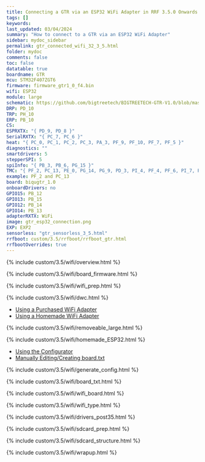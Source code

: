 ```yaml
---
title: Connecting a GTR via an ESP32 WiFi Adapter in RRF 3.5.0 Onwards
tags: []
keywords: 
last_updated: 03/04/2024
summary: "How to connect to a GTR via an ESP32 WiFi Adapter"
sidebar: mydoc_sidebar
permalink: gtr_connected_wifi_32_3_5.html
folder: mydoc
comments: false
toc: false
datatable: true
boardname: GTR
mcu: STM32F407ZGT6
firmware: firmware_gtr1_0_f4.bin
wifi: ESP32
module: large
schematic: https://github.com/bigtreetech/BIGTREETECH-GTR-V1.0/blob/master/BTT%20GTR%20V1.0/manual/GTR%20V1.0(SCH).PDF
DRP: PD_10
TRP: PH_10
ERP: PB_10
CS:
ESPRXTX: "{ PD_9, PD_8 }"
SerialRXTX: "{ PC_7, PC_6 }"
heat: "{ PC_0, PC_1, PC_2, PC_3, PA_3, PF_9, PF_10, PF_7, PF_5 }"
diagnostics: ""
smartdrivers: 5
stepperSPI: 5
spiInfo: "{ PB_3, PB_6, PG_15 }"
TMC: "{ PF_2, PC_13, PE_0, PG_14, PG_9, PD_3, PI_4, PF_4, PF_6, PI_7, PF_12 }"
example: PF_2 and PC_13
board: biqugtr_1.0
onboardDrivers: no
GPIO15: PB_12
GPIO13: PB_15
GPIO12: PB_14
GPIO14: PB_13
adapterRXTX: WiFi
image: gtr_esp32_connection.png
EXP: EXP2
sensorless: "gtr_sensorless_3_5.html"
rrfboot: custom/3.5/rrfboot/rrfboot_gtr.html
rrfbootOverrides: true
---
```


{% include custom/3.5/wifi/overview.html %}

{% include custom/3.5/wifi/board_firmware.html %}

{% include custom/3.5/wifi/wifi_prep.html %}

{% include custom/3.5/wifi/dwc.html %}

<ul id="profileTabs" class="nav nav-tabs">
    <li class="active"><a class="noCrossRef" href="#purchased" data-toggle="tab">Using a Purchased WiFi Adapter</a></li>
    <li><a class="noCrossRef" href="#homemade" data-toggle="tab">Using a Homemade WiFi Adapter</a></li>
</ul>
  <div class="tab-content">
<div role="tabpanel" class="tab-pane active" id="purchased" markdown="1">

{% include custom/3.5/wifi/removeable_large.html %}

</div>

<div role="tabpanel" class="tab-pane" id="homemade" markdown="1">

{% include custom/3.5/wifi/homemade_ESP32.html %}

</div>

</div>

<ul id="profileTabs" class="nav nav-tabs">
    <li class="active"><a class="noCrossRef" href="#generate" data-toggle="tab">Using the Configurator</a></li>
    <li><a class="noCrossRef" href="#manualpost35" data-toggle="tab">Manually Editing/Creating board.txt</a></li>
</ul>
  <div class="tab-content">
<div role="tabpanel" class="tab-pane active" id="generate" markdown="1">

{% include custom/3.5/wifi/generate_config.html %}

</div>

<div role="tabpanel" class="tab-pane" id="manualpost35" markdown="1">

{% include custom/3.5/wifi/board_txt.html %}

{% include custom/3.5/wifi/wifi_board.html %}

{% include custom/3.5/wifi/wifi_type.html %}

{% include custom/3.5/wifi/drivers_post35.html %}

</div>

</div>

{% include custom/3.5/wifi/sdcard_prep.html %}

{% include custom/3.5/wifi/sdcard_structure.html %}

{% include custom/3.5/wifi/wrapup.html %}
